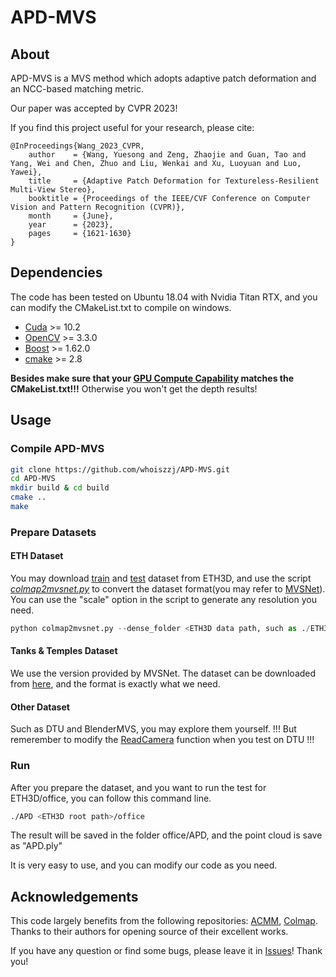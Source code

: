 # APD-MVS
## About

APD-MVS is a MVS method which adopts adaptive patch deformation and an NCC-based matching metric. 

Our paper was accepted by CVPR 2023!

If you find this project useful for your research, please cite:  

```
@InProceedings{Wang_2023_CVPR,
    author    = {Wang, Yuesong and Zeng, Zhaojie and Guan, Tao and Yang, Wei and Chen, Zhuo and Liu, Wenkai and Xu, Luoyuan and Luo, Yawei},
    title     = {Adaptive Patch Deformation for Textureless-Resilient Multi-View Stereo},
    booktitle = {Proceedings of the IEEE/CVF Conference on Computer Vision and Pattern Recognition (CVPR)},
    month     = {June},
    year      = {2023},
    pages     = {1621-1630}
}
```
## Dependencies

The code has been tested on Ubuntu 18.04 with Nvidia Titan RTX, and you can modify the CMakeList.txt to compile on windows.
* [Cuda](https://developer.nvidia.cn/zh-cn/cuda-toolkit) >= 10.2
* [OpenCV](https://opencv.org/) >= 3.3.0
* [Boost](https://www.boost.org/) >= 1.62.0
* [cmake](https://cmake.org/) >= 2.8

**Besides make sure that your [GPU Compute Capability](https://en.wikipedia.org/wiki/CUDA) matches the CMakeList.txt!!!** Otherwise you won't get the depth results!

## Usage
### Compile APD-MVS

```  sh
git clone https://github.com/whoiszzj/APD-MVS.git
cd APD-MVS
mkdir build & cd build
cmake ..
make
```
### Prepare Datasets

#### ETH Dataset

You may download [train](https://www.eth3d.net/data/multi_view_training_dslr_undistorted.7z) and [test](https://www.eth3d.net/data/multi_view_test_dslr_undistorted.7z) dataset from ETH3D, and use the script [*colmap2mvsnet.py*](./colmap2mvsnet.py) to convert the dataset format(you may refer to [MVSNet](https://github.com/YoYo000/MVSNet#file-formats)). You can use the "scale" option in the script to generate any resolution you need.

```python
python colmap2mvsnet.py --dense_folder <ETH3D data path, such as ./ETH3D/office> --save_folder <The path to save> --scale_factor 2 # half resolution
```

#### Tanks & Temples Dataset

We use the version provided by MVSNet. The dataset can be downloaded from [here](https://drive.google.com/file/d/1YArOJaX9WVLJh4757uE8AEREYkgszrCo/view), and the format is exactly what we need.

#### Other Dataset

Such as DTU and BlenderMVS, you may explore them yourself. !!! But remerember to modify the [ReadCamera](https://github.com/whoiszzj/APD-MVS/blob/d9f9731235f4db05712024213e32346b6a01f5d6/APD.cpp#L84) function when you test on DTU !!!

### Run

After you prepare the dataset, and you want to run the test for ETH3D/office, you can follow this command line.

```bash
./APD <ETH3D root path>/office
```

The result will be saved in the folder office/APD, and the point cloud is save as  "APD.ply"

It is very easy to use, and you can modify our code as you need.

## Acknowledgements

This code largely benefits from the following repositories: [ACMM](https://github.com/GhiXu/ACMM.git), [Colmap](https://github.com/colmap/colmap.git). Thanks to their authors for opening source of their excellent works.

If you have any question or find some bugs, please leave it in [Issues](https://github.com/whoiszzj/APD-MVS/issues)! Thank you!
